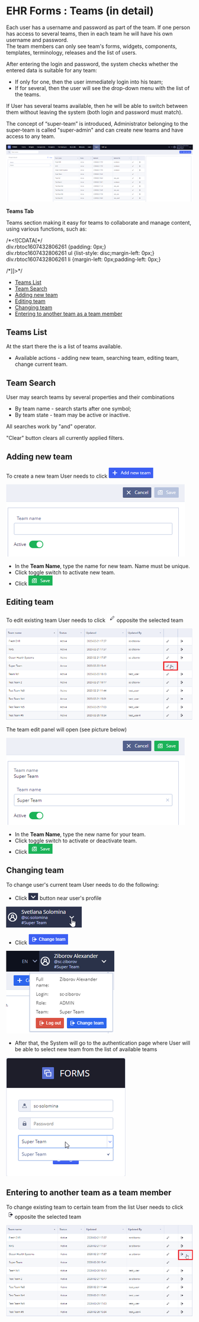 # EHR Forms : Teams \(in detail\)

Each user has a username and password as part of the team. If one person has access to several teams, then in each team he will have his own username and password.  
The team members can only see team's forms, widgets, components, templates, terminology, releases and the list of users.

After entering the login and password, the system checks whether the entered data is suitable for any team:

* If only for one, then the user immediately login into his team;
* If for several, then the user will see the drop-down menu with the list of the teams.

If User has several teams available, then he will be able to switch between them without leaving the system \(both login and password must match\). 

The concept of “super-team” is introduced, Administrator belonging to the super-team is called "super-admin" and can create new teams and have access to any team.

![](.gitbook/assets/34835606.png)

**Teams Tab**

Teams section making it easy for teams to collaborate and manage content, using various functions, such as:

/\*&lt;!\[CDATA\[\*/  
div.rbtoc1607432806261 {padding: 0px;}  
div.rbtoc1607432806261 ul {list-style: disc;margin-left: 0px;}  
div.rbtoc1607432806261 li {margin-left: 0px;padding-left: 0px;}  
  
/\*\]\]&gt;\*/

* [Teams List](ehr-forms-teams-in-detail.md#Teams%28indetail%29-TeamsList)
* [Team Search](ehr-forms-teams-in-detail.md#Teams%28indetail%29-TeamSearch)
* [Adding new team](ehr-forms-teams-in-detail.md#Teams%28indetail%29-Addingnewteam)
* [Editing team](ehr-forms-teams-in-detail.md#Teams%28indetail%29-Editingteam)
* [Changing team](ehr-forms-teams-in-detail.md#Teams%28indetail%29-Changingteam)
* [Entering to another team as a team member](ehr-forms-teams-in-detail.md#Teams%28indetail%29-Enteringtoanotherteamasateammember)

## Teams List <a id="Teams(indetail)-TeamsList"></a>

At the start there the is a list of teams available.

* Available actions - adding new team, searching team, editing team, change current team. 

## Team Search <a id="Teams(indetail)-TeamSearch"></a>

User may search teams by several properties and their combinations

* By team name - search starts after one symbol;
* By team state - team may be active or inactive.

All searches work by "and" operator.

"Clear" button clears all currently applied filters.

## Adding new team <a id="Teams(indetail)-Addingnewteam"></a>

To create a new team User needs to click ![](.gitbook/assets/34835622.png)

![](.gitbook/assets/34835620.png)

* In the **Team Name**, type the name for new team. Name must be unique.
* Click toggle switch to activate new team.
* Click ![](.gitbook/assets/34835621.png)

## Editing **team** <a id="Teams(indetail)-Editingteam"></a>

To edit existing team User needs to click ![](.gitbook/assets/34835631.png)opposite the selected team

![](.gitbook/assets/34835634.png)

The team edit panel will open \(see picture below\)

![](.gitbook/assets/34835629.png)

* In the **Team Name**, type the new name for your team.
* Click toggle switch to activate or deactivate team.
* Click ![](.gitbook/assets/34835621.png)

## Changing team <a id="Teams(indetail)-Changingteam"></a>

To change user's current team User needs to do the following:

* Click ![](.gitbook/assets/34835625.png) button near user's profile

![](.gitbook/assets/34835624.png)

* Click ![](.gitbook/assets/34835623.png)

![](.gitbook/assets/34835322.png)

* After that, the System will go to the authentication page where User will be able to select new team from the list of available teams

![](.gitbook/assets/34835626.png)

## Entering to another team as a team member <a id="Teams(indetail)-Enteringtoanotherteamasateammember"></a>

To change existing team to certain team from the list User needs to click ![](.gitbook/assets/34835639.png)opposite the selected team

![](.gitbook/assets/34835638.png)

